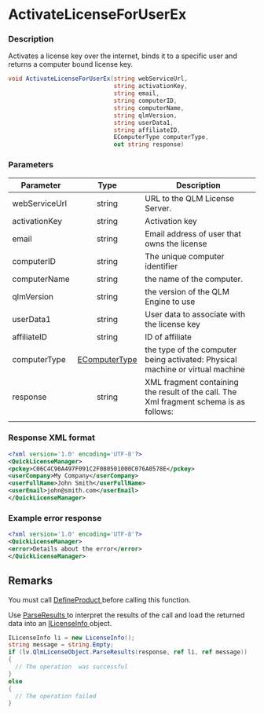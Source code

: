 # ActivateLicenseForUserEx

### Description

Activates a license key over the internet, binds it to a specific user and returns a computer bound license key.

```c#
void ActivateLicenseForUserEx(string webServiceUrl, 
                              string activationKey, 
                              string email, 
                              string computerID, 
                              string computerName, 
                              string qlmVersion, 
                              string userData1, 
                              string affiliateID, 
                              EComputerType computerType, 
                              out string response)
```

### Parameters

| Parameter     |                                Type                               | Description                                                                            |
| ------------- | :---------------------------------------------------------------: | -------------------------------------------------------------------------------------- |
| webServiceUrl |                               string                              | URL to the QLM License Server.                                                         |
| activationKey |                               string                              | Activation key                                                                         |
| email         |                               string                              | Email address of user that owns the license                                            |
| computerID    |                               string                              | The unique computer identifier                                                         |
| computerName  |                               string                              | the name of the computer.                                                              |
| qlmVersion    |                               string                              | the version of the QLM Engine to use                                                   |
| userData1     |                               string                              | User data to associate with the license key                                            |
| affiliateID   |                               string                              | ID of affiliate                                                                        |
| computerType  | [EComputerType](https://soraco.readme.io/reference/ecomputertype) | the type of the computer being activated: Physical machine or virtual machine          |
| response      |                               string                              | XML fragment containing the result of the call. The Xml fragment schema is as follows: |
|               |                                                                   |                                                                                        |

### Response XML format

```xml
<?xml version='1.0' encoding='UTF-8'?>
<QuickLicenseManager>
<pckey>C06C4C90A497F091C2F080501000C076A0578E</pckey>
<userCompany>My Company</userCompany>
<userFullName>John Smith</userFullName>
<userEmail>john@smith.com</userEmail>
</QuickLicenseManager>
```

### Example error response

```xml
<?xml version='1.0' encoding='UTF-8'?>
<QuickLicenseManager>
<error>Details about the error</error>
</QuickLicenseManager>
```

## Remarks

You must call [DefineProduct ](https://soraco.readme.io/reference/defineproduct)before calling this function.

Use [ParseResults ](https://soraco.readme.io/reference/parseresults)to interpret the results of the call and load the returned data into an [ILicenseInfo ](https://soraco.readme.io/reference/ilicenseinfo)object.

```c#
ILicenseInfo li = new LicenseInfo();
string message = string.Empty;
if (lv.QlmLicenseObject.ParseResults(response, ref li, ref message))
{
  // The operation  was successful	
}
else
{
  // The operation failed
}
```
